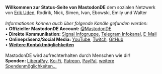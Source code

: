 **Willkommen zur Status-Seite von MastodonDE** dem sozialen Netzwerk von [Erik Uden](https://mastodon.de/@ErikUden), Rodirik, Nick, Simen, Ivan, Ebowski, Emily und Walter  
<br/>
*Informationen können auch über folgende Kanäle gefunden werden:*  
• **Offizieller MastodonDE Account:** <a rel="me" href="https://mastodon.de/@MastodonDE">@MastodonDE</a>  
• **Direkte Kommunikation:** [Signal Infogruppe](https://signal.group/#CjQKIFMct-WMIEFeKGHvSBUwi4geZr_cXltR1NnY88vP9kdGEhAr6CRNfqONvZB_kngJmLRw), [Telegram Infokanal](https://t.me/mastodon_de), [E-Mail](https://mastodon.de/about)  
• **Onlinepräsenz/Social Media:** [YouTube](https://www.youtube.com/@Mastodon_DE), [Twitch](https://www.twitch.tv/Mastodon_DE), [GitHub](https://github.com/Mastodon-DE)  
• **[Weitere Kontaktmöglichkeiten](https://mastodon.de/@MastodonDE/110766282340652514)**  
</br>
MastodonDE wird aufrechterhalten durch Menschen wie dir! </br>
**Spenden:** [LiberaPay](https://liberapay.com/MastodonDE), [Ko-Fi](https://ko-fi.com/MastodonDE), [Patreon](https://patreon.com/MastodonDE), [PayPal](https://www.paypal.com/donate/?hosted_button_id=7CZ4CXZ2L32R8), [weitere Spendenmöglichkeiten...](https://mastodon.de/@MastodonDE/111080741382091815)